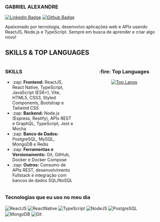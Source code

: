 ### GABRIEL ALEXANDRE

[![Linkedin Badge](https://img.shields.io/badge/-LinkedIn-407bff?style=flat-square&labelColor=407bff&logo=Linkedin&logoColor=white&link=https://www.linkedin.com/in/gabriel-alexandre-a859b1341/)](https://www.linkedin.com/in/gabriel-alexandre-a859b1341/) [![Github Badge](https://img.shields.io/badge/-Github-407bff?style=flat-square&labelColor=407bff&logo=Github&logoColor=white&link=https://github.com/kaxander)](https://github.com/kaxander) 

Apaixonado por tecnologia, desenvolvo aplicações web e APIs usando ReactJS, Node.js e TypeScript. Sempre em busca de aprender e criar algo novo!

## SKILLS & TOP LANGUAGES  

<div style="display: flex; justify-content: space-between;">
  <div style="width: 45%;">
    <h3>SKILLS</h3>
    <ul>
      <li>:zap: <strong>Frontend:</strong> ReactJS, React Native, TypeScript, JavaScript (ES6+), Vite, HTML5, CSS3, Styled Components, Bootstrap e Tailwind CSS</li>
      <li>:zap: <strong>Backend:</strong> Node.js (Express, Restify), APIs REST e GraphQL, TypeScript, Jest e Mocha</li>
      <li>:zap: <strong>Banco de Dados:</strong> PostgreSQL, MySQL, MongoDB e Redis</li>
      <li>:zap: <strong>Ferramentas e Versionamento:</strong> Git, GitHub, Docker e Docker Compose</li>
      <li>:zap: <strong>Outros:</strong> Consumo de APIs REST, desenvolvimento Fullstack e integração com bancos de dados SQL/NoSQL</li>
    </ul>
  </div>
  
  <div style="width: 45%; text-align: center;">
    <h3>:fire: Top Languages</h3>
    <a href="https://github.com/anuraghazra/github-readme-stats">
      <img src="https://github-readme-stats.vercel.app/api/top-langs/?username=kaxander&langs_count=8&layout=compact&theme=default&cache_seconds=86400" alt="Top Langs" />
    </a>
  </div>
</div>


### Tecnologias que eu uso no meu dia
<div style="display: inline_block">
  <img align="center" alt="ReactJS" src="https://img.shields.io/badge/React-20232A?style=for-the-badge&logo=react&logoColor=61DAFB">
  <img align="center" alt="ReactNative" src="https://img.shields.io/badge/React_Native-20232A?style=for-the-badge&logo=react&logoColor=61DAFB">
  <img align="center" alt="TypeScript" src="https://img.shields.io/badge/TypeScript-3178C6?style=for-the-badge&logo=typescript&logoColor=white"> 
  <img align="center" alt="NodeJS" src="https://img.shields.io/badge/Node.js-339933?style=for-the-badge&logo=node.js&logoColor=white">
  <img align="center" alt="PostgreSQL" src="https://img.shields.io/badge/PostgreSQL-316192?style=for-the-badge&logo=postgresql&logoColor=white">
  <img align="center" alt="MongoDB" src="https://img.shields.io/badge/MongoDB-4EA94B?style=for-the-badge&logo=mongodb&logoColor=white">
  <img align="center" alt="Git" src="https://img.shields.io/badge/Git-F05032?style=for-the-badge&logo=git&logoColor=white">
</div>
